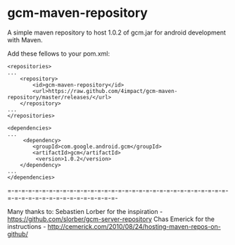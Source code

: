 gcm-maven-repository
=========

A simple maven repository to host 1.0.2 of gcm.jar for android development with Maven.

Add these fellows to your pom.xml:

	<repositories>
	...
        <repository>
            <id>gcm-maven-repository</id>
            <url>https://raw.github.com/4impact/gcm-maven-repository/master/releases/</url>
        </repository>
	...
    </repositories>

    <dependencies>
	...        
         <dependency>
            <groupId>com.google.android.gcm</groupId>
            <artifactId>gcm</artifactId>
             <version>1.0.2</version>
        </dependency>
	...
    </dependencies>

=-=-=-=-=-=-=-=-=-=-=-=-=-=-=-=-=-=-=-=-=-=-=-=-=-=-=-=-=-=-=-=-=-=-=-=-=-=-=-=-=-=-=-=-=-=-=-=-

Many thanks to:
Sebastien Lorber for the inspiration - https://github.com/slorber/gcm-server-repository
Chas Emerick for the instructions - http://cemerick.com/2010/08/24/hosting-maven-repos-on-github/